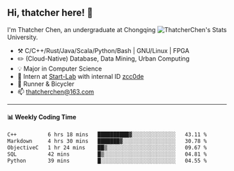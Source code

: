 ## Hi, thatcher here! :wave:

<img align="right" src="https://github-readme-stats.vercel.app/api?username=thatcherchen&title_color=333&text_color=777" alt="ThatcherChen's Stats" >

I'm Thatcher Chen, an undergraduate at Chongqing University.

- :hammer_and_pick:  C/C++/Rust/Java/Scala/Python/Bash | GNU/Linux | FPGA
- :pencil2:  (Cloud-Native) Database, Data Mining, Urban Computing
- :bulb:   Major in Computer Science
- :telescope:  Intern at [Start-Lab](https://github.com/Spatio-Temporal-Lab) with internal ID [zcc0de](https://github.com/zcc0de)
- :seedling:  Runner & Bicycler
- :mailbox: thatcherchen@163.com

---

#### :bar_chart: Weekly Coding Time

<!--START_SECTION:waka-->

```txt
C++          6 hrs 18 mins   ██████████▓░░░░░░░░░░░░░░   43.11 %
Markdown     4 hrs 30 mins   ███████▓░░░░░░░░░░░░░░░░░   30.78 %
ObjectiveC   1 hr 24 mins    ██▒░░░░░░░░░░░░░░░░░░░░░░   09.67 %
SQL          42 mins         █▒░░░░░░░░░░░░░░░░░░░░░░░   04.81 %
Python       39 mins         █░░░░░░░░░░░░░░░░░░░░░░░░   04.55 %
```

<!--END_SECTION:waka-->
